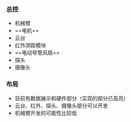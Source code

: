 ### 总控
- 机械臂
- ==电机== 
- 云台
- 红外测距模块
- ==电动导管风扇==
- 探头
- 摄像头
### 布局
- 目前有数据展示和硬件部分（实现的部分已高亮）
- 云台、红外、探头、摄像头部分可以开发
- 机械臂开发的可能性比较低